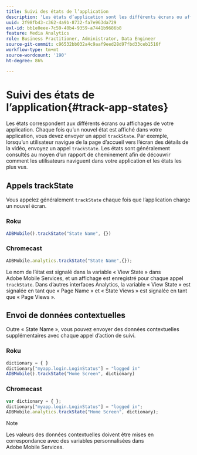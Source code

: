 ```yaml
---
title: Suivi des états de l’application
description: 'Les états d’application sont les différents écrans ou affichages de votre application. Découvrez comment effectuer le suivi de l’état de l’application dans votre application à l’aide de l’appel trackState . '
uuid: 2f98fb43-c362-4a9b-8732-fa7e963da729
exl-id: bb1e0eee-7c59-40b4-9359-a7441b9686b8
feature: Media Analytics
role: Business Practitioner, Administrator, Data Engineer
source-git-commit: c96532bb032a4c9aaf9eed28d97fbd33ceb1516f
workflow-type: tm+mt
source-wordcount: '190'
ht-degree: 86%

---
```


# Suivi des états de l’application{#track-app-states}

Les états correspondent aux différents écrans ou affichages de votre application. Chaque fois qu’un nouvel état est affiché dans votre application, vous devez envoyer un appel `trackState`. Par exemple, lorsqu’un utilisateur navigue de la page d’accueil vers l’écran des détails de la vidéo, envoyez un appel `trackState`. Les états sont généralement consultés au moyen d’un rapport de cheminement afin de découvrir comment les utilisateurs naviguent dans votre application et les états les plus vus.

## Appels trackState

Vous appelez généralement `trackState` chaque fois que l’application charge un nouvel écran.

### Roku

```js
ADBMobile().trackState("State Name", {})
```

### Chromecast

```js
ADBMobile.analytics.trackState("State Name",{});
```

Le nom de l’état est signalé dans la variable « View State » dans Adobe Mobile Services, et un affichage est enregistré pour chaque appel `trackState`. Dans d’autres interfaces Analytics, la variable « View State » est signalée en tant que « Page Name » et « State Views » est signalée en tant que « Page Views ».

## Envoi de données contextuelles

Outre « State Name », vous pouvez envoyer des données contextuelles supplémentaires avec chaque appel d’action de suivi.

### Roku

```js
dictionary = { } 
dictionary["myapp.login.LoginStatus"] = "logged in"  
ADBMobile().trackState("Home Screen", dictionary)
```

### Chromecast

```js
var dictionary = { }; 
dictionary["myapp.login.LoginStatus"] = "logged in"; 
ADBMobile.analytics.trackState("Home Screen", dictionary); 
```

>[!NOTE]
>
>Les valeurs des données contextuelles doivent être mises en correspondance avec des variables personnalisées dans Adobe Mobile Services.
